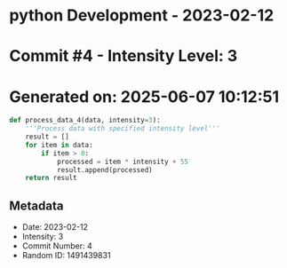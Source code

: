 ﻿# python Development - 2023-02-12
# Commit #4 - Intensity Level: 3
# Generated on: 2025-06-07 10:12:51
```python
def process_data_4(data, intensity=3):
    '''Process data with specified intensity level'''
    result = []
    for item in data:
        if item > 0:
            processed = item * intensity + 55
            result.append(processed)
    return result
```
## Metadata
- Date: 2023-02-12
- Intensity: 3
- Commit Number: 4
- Random ID: 1491439831
